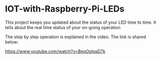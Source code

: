 # IOT-with-Raspberry-Pi-LEDs
This project keeps you updated about the status of your LED time to time. It tells about the real time status of your on-going operation


The step by step operation is explained in the video. The link is shared below:

https://www.youtube.com/watch?v=BeqOqIxqD7k
